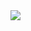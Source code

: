 <div align-center>
  <img src="https://capsule-render.vercel.app/api?type=waving&color=auto&height=200&section=header&text=내용입력&fontSize=90" />
</div>

